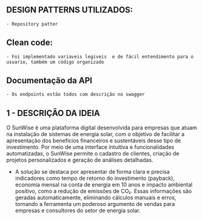 ﻿## DESIGN PATTERNS UTILIZADOS:
	- Repository patter

## Clean code:
	- Foi implementado variaveis legiveis  e de fácil entendimento para o usuario, também um código organizado

## Documentação da API
	- Os endpoints estão todos com descrição no swagger

## 1 - DESCRIÇÃO DA IDEIA

O SunWise é uma plataforma digital desenvolvida para empresas que atuam
na instalação de sistemas de energia solar, com o objetivo de facilitar a
apresentação dos benefícios financeiros e sustentáveis desse tipo de
investimento. Por meio de uma interface intuitiva e funcionalidades
automatizadas, o SunWise permite o cadastro de clientes, criação de projetos
personalizados e geração de análises detalhadas.

- A solução se destaca por apresentar de forma clara e precisa indicadores como
tempo de retorno do investimento (payback), economia mensal na conta de
energia em 10 anos e impacto ambiental positivo, como a redução de emissões
de CO₂. Essas informações são geradas automaticamente, eliminando cálculos
manuais e erros, tornando a ferramenta um poderoso argumento de vendas
para empresas e consultores do setor de energia solar.

